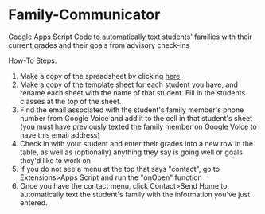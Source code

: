# Family-Communicator
Google Apps Script Code to automatically text students' families with their current grades and their goals from advisory check-ins

How-To Steps:
1. Make a copy of the spreadsheet by clicking [here](https://docs.google.com/spreadsheets/d/1WUDvZV1MnC-jjK_eIMsUkGd32OR1xDhNzHL_Ud3y7-o/copy).
2. Make a copy of the template sheet for each student you have, and rename each sheet with the name of that student. Fill in the students classes at the top of the sheet.
3. Find the email associated with the student's family member's phone number from Google Voice and add it to the cell in that student's sheet (you must have previously texted the family member on Google Voice to have this email address)
4. Check in with your student and enter their grades into a new row in the table, as well as (optionally) anything they say is going well or goals they'd like to work on
5. If you do not see a menu at the top that says "contact", go to Extensions>Apps Script and run the "onOpen" function
6. Once you have the contact menu, click Contact>Send Home to automatically text the student's family with the information you've just entered.
